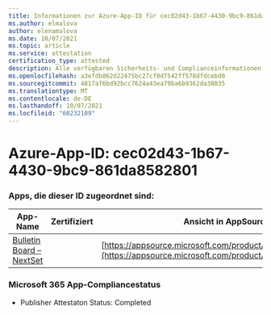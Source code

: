 ```yaml
---
title: Informationen zur Azure-App-ID für cec02d43-1b67-4430-9bc9-861da8582801
ms.author: elmalova
author: elenamalova
ms.date: 10/07/2021
ms.topic: article
ms.service: attestation
certification_type: attested
description: Alle verfügbaren Sicherheits- und Complianceinformationen für cec02d43-1b67-4430-9bc9-861da8582801.
ms.openlocfilehash: a3efdb862d22475bc27cf0d7542ff578dfdcebd0
ms.sourcegitcommit: 4817af6bd92bcc7624a43ea79ba6b9362da38035
ms.translationtype: MT
ms.contentlocale: de-DE
ms.lasthandoff: 10/07/2021
ms.locfileid: "60232109"
---
```

# <a name="azure-app-id-cec02d43-1b67-4430-9bc9-861da8582801"></a>Azure-App-ID: cec02d43-1b67-4430-9bc9-861da8582801


### <a name="apps-associated-with-this-id"></a>Apps, die dieser ID zugeordnet sind:
| **App-Name** | **Zertifiziert** | **Ansicht in AppSource** |
|--------------|---------------|-----------------------|
| [Bulletin Board – NextSet](https://docs.microsoft.com/microsoft-365-app-certification/forward/WA200002122) |  | [https://appsource.microsoft.com/product/office/WA200002122](https://appsource.microsoft.com/product/office/WA200002122) |

### <a name="microsoft-365-app-compliance-status"></a>Microsoft 365 App-Compliancestatus
- Publisher Attestaton Status: Completed
